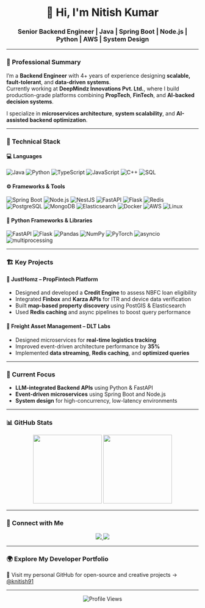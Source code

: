 <h1 align="center">👋 Hi, I'm Nitish Kumar</h1>
<h3 align="center">Senior Backend Engineer | Java | Spring Boot | Node.js | Python | AWS | System Design</h3>

---

### 🧭 Professional Summary

I’m a **Backend Engineer** with 4+ years of experience designing **scalable, fault-tolerant**, and **data-driven systems**.  
Currently working at **DeepMindz Innovations Pvt. Ltd.**, where I build production-grade platforms combining **PropTech**, **FinTech**, and **AI-backed decision systems**.

I specialize in **microservices architecture**, **system scalability**, and **AI-assisted backend optimization**.

---

### 🧰 Technical Stack

#### 💻 Languages
![Java](https://img.shields.io/badge/-Java-000?logo=openjdk)
![Python](https://img.shields.io/badge/-Python-000?logo=python)
![TypeScript](https://img.shields.io/badge/-TypeScript-000?logo=typescript)
![JavaScript](https://img.shields.io/badge/-JavaScript-000?logo=javascript)
![C++](https://img.shields.io/badge/-C++-000?logo=c%2b%2b)
![SQL](https://img.shields.io/badge/-SQL-000?logo=mysql)

#### ⚙️ Frameworks & Tools
![Spring Boot](https://img.shields.io/badge/-SpringBoot-000?logo=springboot)
![Node.js](https://img.shields.io/badge/-Node.js-000?logo=node.js)
![NestJS](https://img.shields.io/badge/-NestJS-000?logo=nestjs)
![FastAPI](https://img.shields.io/badge/-FastAPI-000?logo=fastapi)
![Flask](https://img.shields.io/badge/-Flask-000?logo=flask)
![Redis](https://img.shields.io/badge/-Redis-000?logo=redis)
![PostgreSQL](https://img.shields.io/badge/-PostgreSQL-000?logo=postgresql)
![MongoDB](https://img.shields.io/badge/-MongoDB-000?logo=mongodb)
![Elasticsearch](https://img.shields.io/badge/-Elasticsearch-000?logo=elasticsearch)
![Docker](https://img.shields.io/badge/-Docker-000?logo=docker)
![AWS](https://img.shields.io/badge/-AWS-000?logo=amazon-aws)
![Linux](https://img.shields.io/badge/-Linux-000?logo=linux)

#### 🧠 Python Frameworks & Libraries
![FastAPI](https://img.shields.io/badge/-FastAPI-000?logo=fastapi)
![Flask](https://img.shields.io/badge/-Flask-000?logo=flask)
![Pandas](https://img.shields.io/badge/-Pandas-000?logo=pandas)
![NumPy](https://img.shields.io/badge/-NumPy-000?logo=numpy)
![PyTorch](https://img.shields.io/badge/-PyTorch-000?logo=pytorch)
![asyncio](https://img.shields.io/badge/-asyncio-000)
![multiprocessing](https://img.shields.io/badge/-multiprocessing-000)

---

### 🏗️ Key Projects

#### 🏡 JustHomz – PropFintech Platform
- Designed and developed a **Credit Engine** to assess NBFC loan eligibility  
- Integrated **Finbox** and **Karza APIs** for ITR and device data verification  
- Built **map-based property discovery** using PostGIS & Elasticsearch  
- Used **Redis caching** and async pipelines to boost query performance  

#### 🚚 Freight Asset Management – DLT Labs
- Designed microservices for **real-time logistics tracking**  
- Improved event-driven architecture performance by **35%**  
- Implemented **data streaming**, **Redis caching**, and **optimized queries**

---

### 🧩 Current Focus
- **LLM-integrated Backend APIs** using Python & FastAPI  
- **Event-driven microservices** using Spring Boot and Node.js  
- **System design** for high-concurrency, low-latency environments  

---

### 📊 GitHub Stats

<div align="center">
  <img height="180em" src="https://github-readme-stats.vercel.app/api?username=nitishdeepmindz&show_icons=true&theme=merko&hide_border=true&count_private=true" />
  <img height="180em" src="https://github-readme-streak-stats.herokuapp.com/?user=nitishdeepmindz&theme=merko&hide_border=true" />
</div>

---

### 🔗 Connect with Me

<p align="center">
  <a href="https://www.linkedin.com/in/knitish91/" target="_blank">
    <img src="https://img.shields.io/badge/-LinkedIn-0077B5?logo=linkedin&logoColor=white" />
  </a>
  <a href="mailto:nitish827691@gmail.com">
    <img src="https://img.shields.io/badge/-Gmail-D14836?logo=gmail&logoColor=white" />
  </a>
</p>

---

### 🌍 Explore My Developer Portfolio
🔗 Visit my personal GitHub for open-source and creative projects → [@knitish91](https://github.com/knitish91)

---

<p align="center">
  <img src="https://komarev.com/ghpvc/?username=nitishdeepmindz&style=for-the-badge&color=brightgreen" alt="Profile Views"/>
</p>
